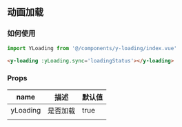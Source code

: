## 动画加载

### 如何使用
```js
import YLoading from '@/components/y-loading/index.vue'
```
```html
<y-loading :yLoading.sync='loadingStatus'></y-loading>
```

### Props

| name          | 描述                               | 默认值 |
| ------------- | ---------------------------------- | ------ |
| yLoading      | 是否加载                              | true     |
             |                                   |      |